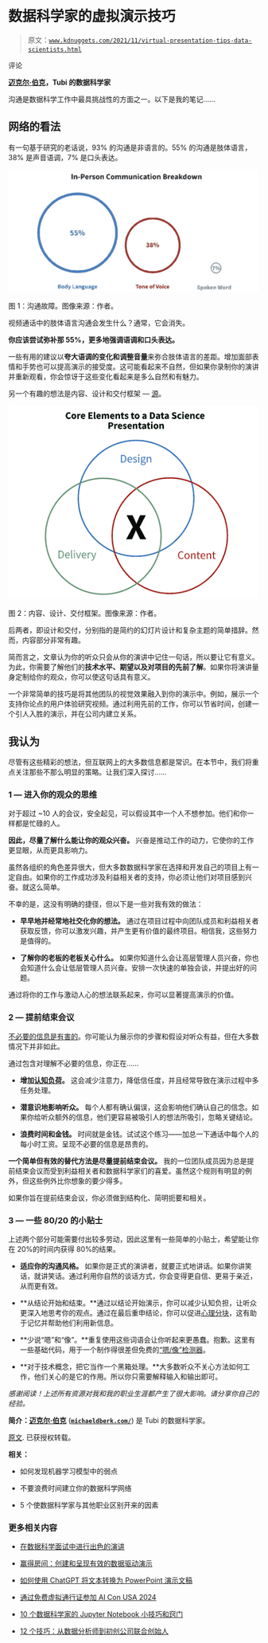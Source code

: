 # 数据科学家的虚拟演示技巧

> 原文：[`www.kdnuggets.com/2021/11/virtual-presentation-tips-data-scientists.html`](https://www.kdnuggets.com/2021/11/virtual-presentation-tips-data-scientists.html)

评论

**[迈克尔·伯克](https://www.linkedin.com/in/michael-berk-48783a146/)，Tubi 的数据科学家**

沟通是数据科学工作中最具挑战性的方面之一。以下是我的笔记……

## 网络的看法

有一句基于研究的老话说，93% 的沟通是非语言的。55% 的沟通是肢体语言，38% 是声音语调，7% 是口头表达。

![数据科学演示职业推广沟通实习生实习工作数据科学技能数据科学软技能](img/f5c601ed1334af05e363d1ff1c08a9d7.png)

图 1：沟通故障。图像来源：作者。

视频通话中的肢体语言沟通会发生什么？通常，它会消失。

**你应该尝试弥补那 55%，更多地强调语调和口头表达。**

一些有用的建议以**夸大语调的变化和调整音量**来弥合肢体语言的差距。增加面部表情和手势也可以提高演示的接受度。这可能看起来不自然，但如果你录制你的演讲并重新观看，你会惊讶于这些变化看起来是多么自然和有魅力。

另一个有趣的想法是内容、设计和交付框架 — [源](https://data36.com/presentation-tips-for-data-professionals/)。

![数据科学演示职业推广沟通实习生实习工作数据科学技能数据科学软技能](img/c99b7e5897753df6ffa6f605735a4b76.png)

图 2：内容、设计、交付框架。图像来源：作者。

后两者，即设计和交付，分别指的是简约的幻灯片设计和复杂主题的简单措辞。然而，内容部分非常有趣。

简而言之，文章认为你的听众只会从你的演讲中记住一句话，所以要让它有意义。为此，你需要了解他们的**技术水平、期望以及对项目的先前了解**。如果你将演讲量身定制给你的观众，你可以使这句话具有意义。

一个非常简单的技巧是将其他团队的视觉效果融入到你的演示中。例如，展示一个支持你论点的用户体验研究视频。通过利用先前的工作，你可以节省时间，创建一个引人入胜的演示，并在公司内建立关系。

## 我认为

尽管有这些精彩的想法，但互联网上的大多数信息都是常识。在本节中，我们将重点关注那些不那么明显的策略。让我们深入探讨……

### 1 — 进入你的观众的思维

对于超过 ~10 人的会议，安全起见，可以假设其中一个人不想参加。他们和你一样都是忙碌的人。

**因此，尽量了解什么能让你的观众兴奋。** 兴奋是推动工作的动力，它使你的工作更显眼，从而更具影响力。

虽然各组织的角色差异很大，但大多数数据科学家在选择和开发自己的项目上有一定自由。如果你的工作成功涉及利益相关者的支持，你必须让他们对项目感到兴奋。就这么简单。

不幸的是，这没有明确的捷径，但以下是一些对我有效的做法：

+   **早早地并经常地社交化你的想法。** 通过在项目过程中向团队成员和利益相关者获取反馈，你可以激发兴趣，并产生更有价值的最终项目。相信我，这些努力是值得的。

+   **了解你的老板的老板关心什么。** 如果你知道什么会让高层管理人员兴奋，你也会知道什么会让低层管理人员兴奋。安排一次快速的单独会谈，并提出好的问题。

通过将你的工作与激动人心的想法联系起来，你可以显著提高演示的价值。

### 2 — 提前结束会议

[不必要的信息是有害的](https://medium.com/@drsimonj/thinking-decisions-and-data-chapter-4-the-associative-machine-14ebedb35419)。你可能认为展示你的步骤和假设对听众有益，但在大多数情况下并非如此。

通过包含对理解不必要的信息，你正在……

+   **增加**[**认知负荷**](https://tactics.convertize.com/definitions/cognitive-ease)**。** 这会减少注意力，降低信任度，并且经常导致在演示过程中多任务处理。

+   **潜意识地影响听众。** 每个人都有确认偏误，这会影响他们确认自己的信念。如果你给听众额外的信息，他们更容易被吸引人的想法所吸引，忽略关键结论。

+   **浪费时间和金钱。** 时间就是金钱。试试这个练习——加总一下通话中每个人的每小时工资。呈现不必要的信息是昂贵的。

**一个简单但有效的替代方法是尽量提前结束会议。** 我的一位团队成员因为总是提前结束会议而受到利益相关者和数据科学家们的喜爱。虽然这个规则有明显的例外，但这些例外比你想象的要少得多。

如果你旨在提前结束会议，你必须做到结构化、简明扼要和相关。

### 3 — 一些 80/20 的小贴士

上述两个部分可能需要付出较多劳动，因此这里有一些简单的小贴士，希望能让你在 20%的时间内获得 80%的结果。

+   **适应你的沟通风格。** 如果你是正式的演讲者，就要正式地讲话。如果你讲笑话，就讲笑话。通过利用你自然的谈话方式，你会变得更自信、更易于亲近，从而更有效。

+   **从结论开始和结束。**通过以结论开始演示，你可以减少认知负担，让听众更深入地思考你的观点。通过在最后重申结论，你可以促进[心理分块](https://www.nytimes.com/2017/08/04/education/edlife/learning-how-to-learn-barbara-oakley.html)，这有助于记忆并帮助他们利用新信息。

+   **少说“嗯”和“像”。**重复使用这些词语会让你听起来更愚蠢。抱歉。这里有一些基础代码，用于一个制作得很差但免费的[“嗯/像”检测器](https://github.com/mberk06/um_detector)。

+   **对于技术概念，把它当作一个黑箱处理。**大多数听众不关心方法如何工作，他们关心的是它的作用。所以你只需要解释输入和输出即可。

*感谢阅读！上述所有资源对我和我的职业生涯都产生了很大影响。请分享你自己的经验。*

**简介：[迈克尔·伯克](https://www.linkedin.com/in/michael-berk-48783a146/)** (**[`michaeldberk.com/`](https://michaeldberk.com/)**) 是 Tubi 的数据科学家。

[原文](https://towardsdatascience.com/virtual-presentation-tips-for-data-scientists-d6ef4659024). 已获授权转载。

**相关：**

+   如何发现机器学习模型中的弱点

+   不要浪费时间建立你的数据科学网络

+   5 个使数据科学家与其他职业区别开来的因素

### 更多相关内容

+   [在数据科学面试中进行出色的演讲](https://www.kdnuggets.com/2022/01/deliver-killer-presentation-data-science-interviews.html)

+   [赢得房间：创建和呈现有效的数据驱动演示](https://www.kdnuggets.com/2022/04/franks-winning-room-creating-delivering-effective-data-driven-presentation.html)

+   [如何使用 ChatGPT 将文本转换为 PowerPoint 演示文稿](https://www.kdnuggets.com/2023/08/chatgpt-convert-text-powerpoint-presentation.html)

+   [通过免费虚拟通行证参加 AI Con USA 2024](https://www.kdnuggets.com/2024/05/ai-con-usa-navigate-the-future-of-ai-with-a-free-virtual-pass)

+   [10 个数据科学家的 Jupyter Notebook 小技巧和窍门](https://www.kdnuggets.com/2023/06/10-jupyter-notebook-tips-tricks-data-scientists.html)

+   [12 个技巧：从数据分析师到初创公司联合创始人](https://www.kdnuggets.com/2021/12/12-tips-data-analyst-to-co-founder.html)
